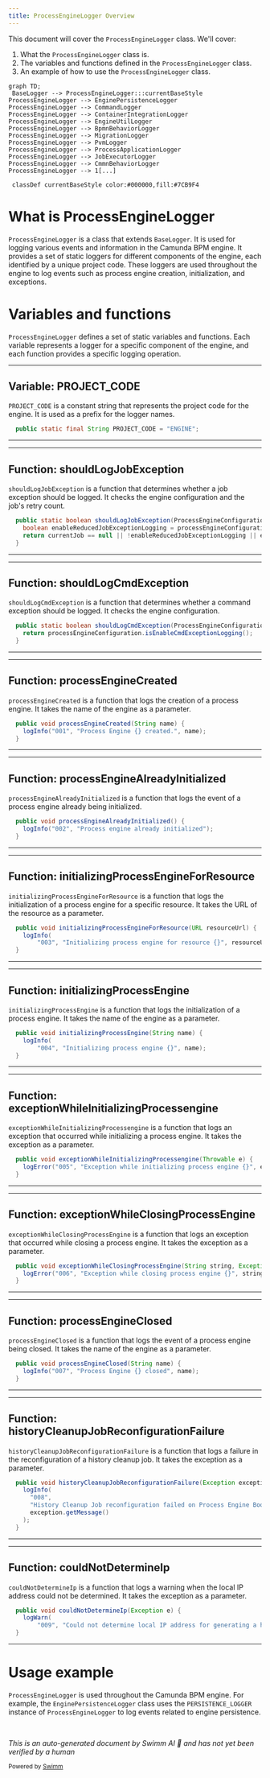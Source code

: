 ```yaml
---
title: ProcessEngineLogger Overview
---
```

This document will cover the `ProcessEngineLogger` class. We'll cover:

1. What the `ProcessEngineLogger` class is.
2. The variables and functions defined in the `ProcessEngineLogger` class.
3. An example of how to use the `ProcessEngineLogger` class.

```mermaid
graph TD;
 BaseLogger --> ProcessEngineLogger:::currentBaseStyle
ProcessEngineLogger --> EnginePersistenceLogger
ProcessEngineLogger --> CommandLogger
ProcessEngineLogger --> ContainerIntegrationLogger
ProcessEngineLogger --> EngineUtilLogger
ProcessEngineLogger --> BpmnBehaviorLogger
ProcessEngineLogger --> MigrationLogger
ProcessEngineLogger --> PvmLogger
ProcessEngineLogger --> ProcessApplicationLogger
ProcessEngineLogger --> JobExecutorLogger
ProcessEngineLogger --> CmmnBehaviorLogger
ProcessEngineLogger --> 1[...]

 classDef currentBaseStyle color:#000000,fill:#7CB9F4
```

# What is ProcessEngineLogger

`ProcessEngineLogger` is a class that extends `BaseLogger`. It is used for logging various events and information in the Camunda BPM engine. It provides a set of static loggers for different components of the engine, each identified by a unique project code. These loggers are used throughout the engine to log events such as process engine creation, initialization, and exceptions.

# Variables and functions

`ProcessEngineLogger` defines a set of static variables and functions. Each variable represents a logger for a specific component of the engine, and each function provides a specific logging operation.

<SwmSnippet path="/engine/src/main/java/org/camunda/bpm/engine/impl/ProcessEngineLogger.java" line="56">

---

## Variable: PROJECT_CODE

`PROJECT_CODE` is a constant string that represents the project code for the engine. It is used as a prefix for the logger names.

```java
  public static final String PROJECT_CODE = "ENGINE";
```

---

</SwmSnippet>

<SwmSnippet path="/engine/src/main/java/org/camunda/bpm/engine/impl/ProcessEngineLogger.java" line="142">

---

## Function: shouldLogJobException

`shouldLogJobException` is a function that determines whether a job exception should be logged. It checks the engine configuration and the job's retry count.

```java
  public static boolean shouldLogJobException(ProcessEngineConfiguration processEngineConfiguration, JobEntity currentJob) {
    boolean enableReducedJobExceptionLogging = processEngineConfiguration.isEnableReducedJobExceptionLogging();
    return currentJob == null || !enableReducedJobExceptionLogging || enableReducedJobExceptionLogging && currentJob.getRetries() <= 1;
  }
```

---

</SwmSnippet>

<SwmSnippet path="/engine/src/main/java/org/camunda/bpm/engine/impl/ProcessEngineLogger.java" line="147">

---

## Function: shouldLogCmdException

`shouldLogCmdException` is a function that determines whether a command exception should be logged. It checks the engine configuration.

```java
  public static boolean shouldLogCmdException(ProcessEngineConfiguration processEngineConfiguration) {
    return processEngineConfiguration.isEnableCmdExceptionLogging();
  }
```

---

</SwmSnippet>

<SwmSnippet path="/engine/src/main/java/org/camunda/bpm/engine/impl/ProcessEngineLogger.java" line="151">

---

## Function: processEngineCreated

`processEngineCreated` is a function that logs the creation of a process engine. It takes the name of the engine as a parameter.

```java
  public void processEngineCreated(String name) {
    logInfo("001", "Process Engine {} created.", name);
  }
```

---

</SwmSnippet>

<SwmSnippet path="/engine/src/main/java/org/camunda/bpm/engine/impl/ProcessEngineLogger.java" line="155">

---

## Function: processEngineAlreadyInitialized

`processEngineAlreadyInitialized` is a function that logs the event of a process engine already being initialized.

```java
  public void processEngineAlreadyInitialized() {
    logInfo("002", "Process engine already initialized");
  }
```

---

</SwmSnippet>

<SwmSnippet path="/engine/src/main/java/org/camunda/bpm/engine/impl/ProcessEngineLogger.java" line="159">

---

## Function: initializingProcessEngineForResource

`initializingProcessEngineForResource` is a function that logs the initialization of a process engine for a specific resource. It takes the URL of the resource as a parameter.

```java
  public void initializingProcessEngineForResource(URL resourceUrl) {
    logInfo(
        "003", "Initializing process engine for resource {}", resourceUrl);
  }
```

---

</SwmSnippet>

<SwmSnippet path="/engine/src/main/java/org/camunda/bpm/engine/impl/ProcessEngineLogger.java" line="164">

---

## Function: initializingProcessEngine

`initializingProcessEngine` is a function that logs the initialization of a process engine. It takes the name of the engine as a parameter.

```java
  public void initializingProcessEngine(String name) {
    logInfo(
        "004", "Initializing process engine {}", name);
  }
```

---

</SwmSnippet>

<SwmSnippet path="/engine/src/main/java/org/camunda/bpm/engine/impl/ProcessEngineLogger.java" line="169">

---

## Function: exceptionWhileInitializingProcessengine

`exceptionWhileInitializingProcessengine` is a function that logs an exception that occurred while initializing a process engine. It takes the exception as a parameter.

```java
  public void exceptionWhileInitializingProcessengine(Throwable e) {
    logError("005", "Exception while initializing process engine {}", e.getMessage(), e);
  }
```

---

</SwmSnippet>

<SwmSnippet path="/engine/src/main/java/org/camunda/bpm/engine/impl/ProcessEngineLogger.java" line="173">

---

## Function: exceptionWhileClosingProcessEngine

`exceptionWhileClosingProcessEngine` is a function that logs an exception that occurred while closing a process engine. It takes the exception as a parameter.

```java
  public void exceptionWhileClosingProcessEngine(String string, Exception e) {
    logError("006", "Exception while closing process engine {}", string, e);
  }
```

---

</SwmSnippet>

<SwmSnippet path="/engine/src/main/java/org/camunda/bpm/engine/impl/ProcessEngineLogger.java" line="177">

---

## Function: processEngineClosed

`processEngineClosed` is a function that logs the event of a process engine being closed. It takes the name of the engine as a parameter.

```java
  public void processEngineClosed(String name) {
    logInfo("007", "Process Engine {} closed", name);
  }
```

---

</SwmSnippet>

<SwmSnippet path="/engine/src/main/java/org/camunda/bpm/engine/impl/ProcessEngineLogger.java" line="181">

---

## Function: historyCleanupJobReconfigurationFailure

`historyCleanupJobReconfigurationFailure` is a function that logs a failure in the reconfiguration of a history cleanup job. It takes the exception as a parameter.

```java
  public void historyCleanupJobReconfigurationFailure(Exception exception) {
    logInfo(
      "008",
      "History Cleanup Job reconfiguration failed on Process Engine Bootstrap. Possible concurrent execution with the JobExecutor: {}",
      exception.getMessage()
    );
  }
```

---

</SwmSnippet>

<SwmSnippet path="/engine/src/main/java/org/camunda/bpm/engine/impl/ProcessEngineLogger.java" line="189">

---

## Function: couldNotDetermineIp

`couldNotDetermineIp` is a function that logs a warning when the local IP address could not be determined. It takes the exception as a parameter.

```java
  public void couldNotDetermineIp(Exception e) {
    logWarn(
        "009", "Could not determine local IP address for generating a host name", e);
  }
```

---

</SwmSnippet>

# Usage example

`ProcessEngineLogger` is used throughout the Camunda BPM engine. For example, the `EnginePersistenceLogger` class uses the `PERSISTENCE_LOGGER` instance of `ProcessEngineLogger` to log events related to engine persistence.

&nbsp;

*This is an auto-generated document by Swimm AI 🌊 and has not yet been verified by a human*

<SwmMeta version="3.0.0" repo-id="Z2l0aHViJTNBJTNBQ2l0aS1jYW11bmRhJTNBJTNBZ2lsYWRuYXZvdA==" repo-name="Citi-camunda" doc-type="class"><sup>Powered by [Swimm](/)</sup></SwmMeta>
